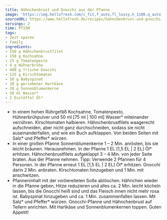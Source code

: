 ```yaml
---
title: Hähnchenbrust und Gnocchi aus der Pfanne
image: 'https://img.hellofresh.com/c_fit,f_auto,fl_lossy,h_1100,q_auto,w_2600/hellofresh_s3/image/hahnchenbrust-und-gnocchi-aus-der-pfanne-b205457b.jpg'
sourceURL: https://www.hellofresh.de/recipes/hahnchenbrust-und-gnocchi-aus-der-pfanne-632c3d39944f22c503004f25
servings: 2
time: PT15M
tags:
- Zeit sparen
- Family
ingredients:
- 250 g Hähnchenbrustfilet
- 150 g Kochsahne
- 25 g Tomatenpesto
- 4 g Hühnerbrühe
- 400 g frische Gnocchi
- 125 g Kirschtomaten
- 50 g Babyspinat
- 20 g geriebener Hartkäse
- 20 g Sonnenblumenkerne
- 50 ml Wasser*
- 2 Esslöffel Öl*
---
```


- In einem hohen Rührgefäß Kochsahne, Tomatenpesto, Hühnerbrühpulver und 50 ml [75 ml | 100 ml] Wasser\* miteinander verrühren.  Kirschtomaten halbieren.  Hähnchenbrustfilets waagerecht aufschneiden, aber nicht ganz durchschneiden, sodass sie nicht auseinanderfallen, und wie ein Buch aufklappen. Von beiden Seiten mit Salz\* und Pfeffer\* würzen.
- In einer großen Pfanne Sonnenblumenkerne 1 – 2 Min. anrösten, bis sie leicht bräunen. Herausnehmen. In der Pfanne 1 EL [1,5 EL | 2 EL] Öl\* erhitzen. Hähnchenbrustfilets aufgeklappt 3 – 4 Min. von jeder Seite braten. Aus der Pfanne nehmen.  Tipp: Verwende 2 Pfannen für 4 Personen.  In der Pfanne erneut 1 EL [1,5 EL | 2 EL] Öl\* erhitzen. Gnocchi darin 2 Min. anbraten. ﻿Kirschtomaten hinzugeben und 1 Min. mit anschwitzen.
- Pfanneninhalt mit der vorbereiteten Soße ablöschen. Hähnchen wieder in die Pfanne geben, Hitze reduzieren und alles ca. 2 Min. leicht köcheln lassen, bis die Gnocchi heiß sind und das Fleisch innen nicht mehr rosa ist.  Babyspinat hinzugeben und ca. 1 Min. zusammenfallen lassen. Mit Salz\* und Pfeffer\* würzen.  Gnocchi-Pfanne und Hähnchenbrust auf Tellern anrichten. Mit Hartkäse und Sonnenblumenkernen toppen.  Guten Appetit!
